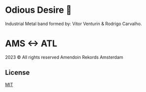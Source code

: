 # Odious Desire 🤘

Industrial Metal band formed by: Vitor Venturin & Rodrigo Carvalho.

# AMS <-> ATL
2023 © All rights reserved
Amendoin Rekords Amsterdam

## License

[MIT](https://choosealicense.com/licenses/mit/)